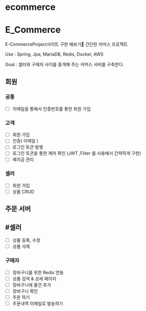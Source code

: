 # ecommerce

# E_Commerce
E-CommerceProject사이트 구현 해보기🚀
간단한 커머스 프로젝트

Use : Spring, Jpa, MariaDB, Redis, Docker, AWS

Goal : 셀러와 구매자 사이를 중개해 주는 커머스 서버를 구축한다.

## 회원
### 공통

- [ ] 이메일을 통해서 인증번호를 통한 회원 가입

### 고객
- [ ] 회원 가입
- [ ] 인증( 이메일 )
- [ ] 로그인 토큰 발행
- [ ] 로그인 토큰을 통한 제어 확인 (JWT ,Filter 를 사용해서 간략하게 구현)
- [ ] 예치금 관리

### 셀러
- [ ] 회원 가입
- [ ] 상품 CRUD

## 주문 서버

## #셀러
- [ ] 상품 등록, 수정
- [ ] 상품 삭제
### 구매자
- [ ] 장바구니를 위한 Redis 연동
- [ ] 상품 검색 & 상세 페이지
- [ ] 장바구니에 물건 추가
- [ ] 장바구니 확인
- [ ] 주문 하기
- [ ] 주문내역 이메일로 발송하기
